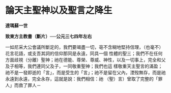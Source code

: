 # 論天主聖神以及聖言之降生


**達瑪蘇一世**

**致東方主教書（斷片）──公元三七四年左右**





一如尼采大公會議所斷定的，我們要竭盡一切，亳不含糊地堅持信理，（也毫不）花言花語，或支吾其詞的信仰那同是永遠，同具一個
性體的聖三；我們不在任何方面歧視（分離）聖神；祂在德能、尊榮、尊威、神性，以及一切事上，完全和父及子相等，我們連同父及子，一同敬重聖神；我們也這
樣敬重天主聖言的滿盈；祂不是一發即逝的「言」，而是受生的「言」；祂不是留在父內，湮歿無存，而是祂永遠到永遠，完全永存，這就是說：我們相信：祂
（聖）言）曾取了完整的「罪人」而救了罪人－

